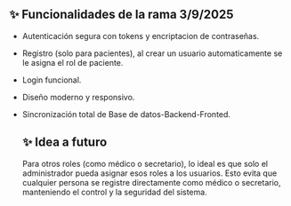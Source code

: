 
## ✨ Funcionalidades de la rama 3/9/2025
- Autenticación segura con tokens y encriptacion de contraseñas.
- Registro (solo para pacientes), al crear un usuario automaticamente se le asigna el rol de paciente.
- Login funcional.
- Diseño moderno y responsivo.
- Sincronización total de Base de datos-Backend-Fronted.

  ## ✨ Idea a futuro
  Para otros roles (como médico o secretario), lo ideal es que solo el administrador pueda asignar esos roles a los usuarios.
  Esto evita que cualquier persona se registre directamente como médico o secretario, manteniendo el control y la seguridad del sistema.

